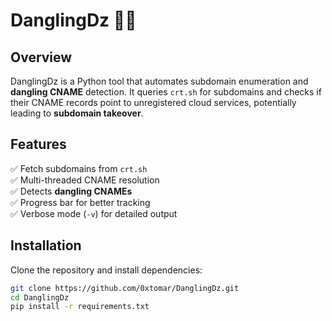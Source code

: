 # DanglingDz 🕵️‍♂️

## Overview
DanglingDz is a Python tool that automates subdomain enumeration and **dangling CNAME** detection. It queries `crt.sh` for subdomains and checks if their CNAME records point to unregistered cloud services, potentially leading to **subdomain takeover**.

## Features
✅ Fetch subdomains from `crt.sh`  
✅ Multi-threaded CNAME resolution  
✅ Detects **dangling CNAMEs**  
✅ Progress bar for better tracking  
✅ Verbose mode (`-v`) for detailed output  

## Installation
Clone the repository and install dependencies:

```bash
git clone https://github.com/0xtomar/DanglingDz.git
cd DanglingDz
pip install -r requirements.txt
